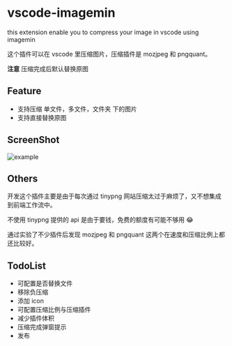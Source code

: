 # vscode-imagemin

this extension enable you to compress your image in vscode using imagemin

这个插件可以在 vscode 里压缩图片，压缩插件是 mozjpeg 和 pngquant。

**注意** 
压缩完成后默认替换原图


## Feature
- 支持压缩 单文件，多文件，文件夹 下的图片
- 支持直接替换原图

## ScreenShot
![example](https://images.xiaozhuanlan.com/photo/2020/7c9305e662282413b18296203bbc11c6.gif)

## Others
开发这个插件主要是由于每次通过 tinypng 网站压缩太过于麻烦了，又不想集成到前端工作流中。

不使用 tinypng 提供的 api 是由于要钱，免费的额度有可能不够用 😂

通过实验了不少插件后发现 mozjpeg 和 pngquant 这两个在速度和压缩比例上都还比较好。

## TodoList
- 可配置是否替换文件
- 移除负压缩
- 添加 icon
- 可配置压缩比例与压缩插件
- 减少插件体积
- 压缩完成弹窗提示
- 发布